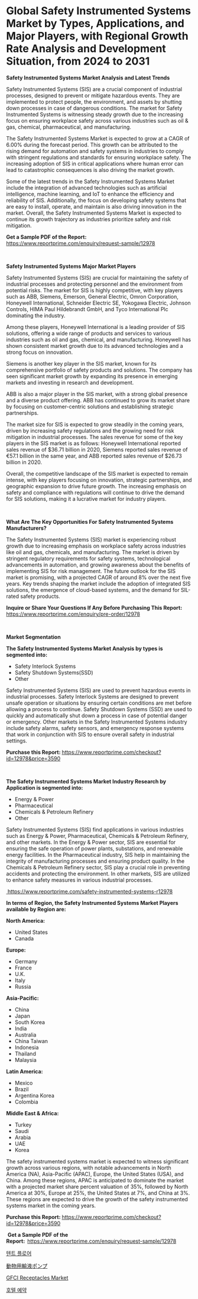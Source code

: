 <p><h1>Global Safety Instrumented Systems Market by Types, Applications, and Major Players, with Regional Growth Rate Analysis and Development Situation, from 2024 to 2031</h1></p><p><strong>Safety Instrumented Systems Market Analysis and Latest Trends</strong></p>
<p><p>Safety Instrumented Systems (SIS) are a crucial component of industrial processes, designed to prevent or mitigate hazardous events. They are implemented to protect people, the environment, and assets by shutting down processes in case of dangerous conditions. The market for Safety Instrumented Systems is witnessing steady growth due to the increasing focus on ensuring workplace safety across various industries such as oil & gas, chemical, pharmaceutical, and manufacturing.</p><p>The Safety Instrumented Systems Market is expected to grow at a CAGR of 6.00% during the forecast period. This growth can be attributed to the rising demand for automation and safety systems in industries to comply with stringent regulations and standards for ensuring workplace safety. The increasing adoption of SIS in critical applications where human error can lead to catastrophic consequences is also driving the market growth.</p><p>Some of the latest trends in the Safety Instrumented Systems Market include the integration of advanced technologies such as artificial intelligence, machine learning, and IoT to enhance the efficiency and reliability of SIS. Additionally, the focus on developing safety systems that are easy to install, operate, and maintain is also driving innovation in the market. Overall, the Safety Instrumented Systems Market is expected to continue its growth trajectory as industries prioritize safety and risk mitigation.</p></p>
<p><strong>Get a Sample PDF of the Report:&nbsp;</strong> <a href="https://www.reportprime.com/enquiry/request-sample/12978">https://www.reportprime.com/enquiry/request-sample/12978</a></p>
<p>&nbsp;</p>
<p><strong>Safety Instrumented Systems Major Market Players</strong></p>
<p><p>Safety Instrumented Systems (SIS) are crucial for maintaining the safety of industrial processes and protecting personnel and the environment from potential risks. The market for SIS is highly competitive, with key players such as ABB, Siemens, Emerson, General Electric, Omron Corporation, Honeywell International, Schneider Electric SE, Yokogawa Electric, Johnson Controls, HIMA Paul Hildebrandt GmbH, and Tyco International Plc dominating the industry.</p><p>Among these players, Honeywell International is a leading provider of SIS solutions, offering a wide range of products and services to various industries such as oil and gas, chemical, and manufacturing. Honeywell has shown consistent market growth due to its advanced technologies and a strong focus on innovation.</p><p>Siemens is another key player in the SIS market, known for its comprehensive portfolio of safety products and solutions. The company has seen significant market growth by expanding its presence in emerging markets and investing in research and development.</p><p>ABB is also a major player in the SIS market, with a strong global presence and a diverse product offering. ABB has continued to grow its market share by focusing on customer-centric solutions and establishing strategic partnerships.</p><p>The market size for SIS is expected to grow steadily in the coming years, driven by increasing safety regulations and the growing need for risk mitigation in industrial processes. The sales revenue for some of the key players in the SIS market is as follows: Honeywell International reported sales revenue of $36.71 billion in 2020, Siemens reported sales revenue of €57.1 billion in the same year, and ABB reported sales revenue of $26.73 billion in 2020.</p><p>Overall, the competitive landscape of the SIS market is expected to remain intense, with key players focusing on innovation, strategic partnerships, and geographic expansion to drive future growth. The increasing emphasis on safety and compliance with regulations will continue to drive the demand for SIS solutions, making it a lucrative market for industry players.</p></p>
<p>&nbsp;</p>
<p><strong>What Are The Key Opportunities For Safety Instrumented Systems Manufacturers?</strong></p>
<p><p>The Safety Instrumented Systems (SIS) market is experiencing robust growth due to increasing emphasis on workplace safety across industries like oil and gas, chemicals, and manufacturing. The market is driven by stringent regulatory requirements for safety systems, technological advancements in automation, and growing awareness about the benefits of implementing SIS for risk management. The future outlook for the SIS market is promising, with a projected CAGR of around 8% over the next five years. Key trends shaping the market include the adoption of integrated SIS solutions, the emergence of cloud-based systems, and the demand for SIL-rated safety products.</p></p>
<p><strong>Inquire or Share Your Questions If Any Before Purchasing This Report:</strong> <a href="https://www.reportprime.com/enquiry/pre-order/12978">https://www.reportprime.com/enquiry/pre-order/12978</a></p>
<p>&nbsp;</p>
<p><strong>Market Segmentation</strong></p>
<p><strong>The Safety Instrumented Systems Market Analysis by types is segmented into:</strong></p>
<p><ul><li>Safety Interlock Systems</li><li>Safety Shutdown Systems(SSD)</li><li>Other</li></ul></p>
<p><p>Safety Instrumented Systems (SIS) are used to prevent hazardous events in industrial processes. Safety Interlock Systems are designed to prevent unsafe operation or situations by ensuring certain conditions are met before allowing a process to continue. Safety Shutdown Systems (SSD) are used to quickly and automatically shut down a process in case of potential danger or emergency. Other markets in the Safety Instrumented Systems industry include safety alarms, safety sensors, and emergency response systems that work in conjunction with SIS to ensure overall safety in industrial settings.</p></p>
<p><strong>Purchase this Report:&nbsp;</strong><a href="https://www.reportprime.com/checkout?id=12978&price=3590">https://www.reportprime.com/checkout?id=12978&price=3590</a></p>
<p>&nbsp;</p>
<p><strong>The Safety Instrumented Systems Market Industry Research by Application is segmented into:</strong></p>
<p><ul><li>Energy & Power</li><li>Pharmaceutical</li><li>Chemicals & Petroleum Refinery</li><li>Other</li></ul></p>
<p><p>Safety Instrumented Systems (SIS) find applications in various industries such as Energy & Power, Pharmaceutical, Chemicals & Petroleum Refinery, and other markets. In the Energy & Power sector, SIS are essential for ensuring the safe operation of power plants, substations, and renewable energy facilities. In the Pharmaceutical industry, SIS help in maintaining the integrity of manufacturing processes and ensuring product quality. In the Chemicals & Petroleum Refinery sector, SIS play a crucial role in preventing accidents and protecting the environment. In other markets, SIS are utilized to enhance safety measures in various industrial processes.</p></p>
<p><a href="https://www.reportprime.com/safety-instrumented-systems-r12978">&nbsp;https://www.reportprime.com/safety-instrumented-systems-r12978</a></p>
<p><strong>In terms of Region, the Safety Instrumented Systems Market Players available by Region are:</strong></p>
<p>
    <p> <strong> North America: </strong>
        <ul>
            <li>United States</li>
            <li>Canada</li>
        </ul>
        </p> 
    <p> <strong> Europe: </strong>
        <ul>
            <li>Germany</li>
            <li>France</li>
            <li>U.K.</li>
            <li>Italy</li>
            <li>Russia</li>
        </ul>
        </p> 
    <p> <strong> Asia-Pacific: </strong>
        <ul>
            <li>China</li>
            <li>Japan</li>
            <li>South Korea</li>
            <li>India</li>
            <li>Australia</li>
            <li>China Taiwan</li>
            <li>Indonesia</li>
            <li>Thailand</li>
            <li>Malaysia</li>
        </ul>
        </p> 
    <p> <strong> Latin America: </strong>
        <ul>
            <li>Mexico</li>
            <li>Brazil</li>
            <li>Argentina Korea</li>
            <li>Colombia</li>
        </ul>
        </p> 
    <p> <strong> Middle East & Africa: </strong>
        <ul>
            <li>Turkey</li>
            <li>Saudi</li>
            <li>Arabia</li>
            <li>UAE</li>
            <li>Korea</li>
        </ul>
    </p>
    </p>
<p><p>The safety instrumented systems market is expected to witness significant growth across various regions, with notable advancements in North America (NA), Asia-Pacific (APAC), Europe, the United States (USA), and China. Among these regions, APAC is anticipated to dominate the market with a projected market share percent valuation of 35%, followed by North America at 30%, Europe at 25%, the United States at 7%, and China at 3%. These regions are expected to drive the growth of the safety instrumented systems market in the coming years.</p></p>
<p><strong>Purchase this Report: </strong><a href="https://www.reportprime.com/checkout?id=12978&price=3590">https://www.reportprime.com/checkout?id=12978&price=3590</a></p>
<p>&nbsp;<strong>Get a Sample PDF of the Report:&nbsp;&nbsp;</strong><a href="https://www.reportprime.com/enquiry/request-sample/12978">https://www.reportprime.com/enquiry/request-sample/12978</a></p>
<p><strong></strong></p>
<p><p><a href="https://github.com/sammyUltyylrich9067856/Market-Research-Report-List-1/blob/main/268023119196.md">텐트 플로어</a></p><p><a href="https://github.com/ReyesKohler20231/Market-Research-Report-List-1/blob/main/678251620746.md">動物用輸液ポンプ</a></p><p><a href="https://github.com/Whitneyboyettebo9kiw7yr13/Market-Research-Report-List-2/blob/main/gfci-receptacles-market.md">GFCI Receptacles Market</a></p><p><a href="https://github.com/Elenrrera7685/Market-Research-Report-List-1/blob/main/107338319195.md">호텔 예약</a></p></p>
